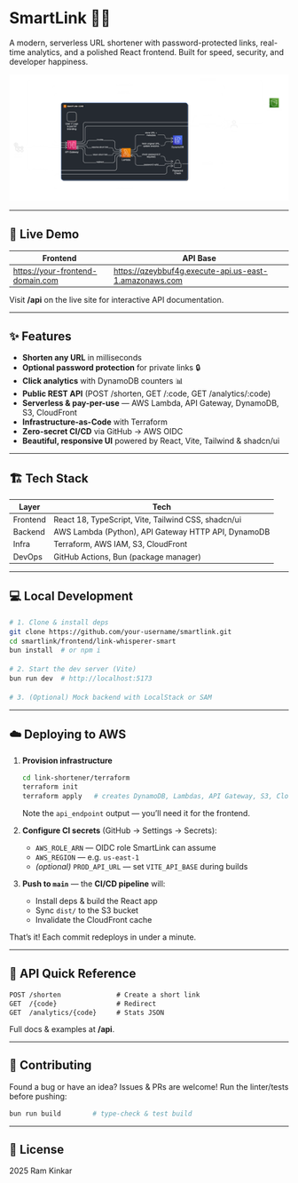 # SmartLink 🔗✨

A modern, serverless URL shortener with password-protected links, real-time analytics, and a polished React frontend.  Built for speed, security, and developer happiness.

<p align="center">
  <img src="frontend/link-whisperer-smart/public/architecture.png" alt="Architecture diagram" width="600">
</p>

---

## 🚀 Live Demo

| Frontend | API Base |
|---------|----------|
| <https://your-frontend-domain.com> | <https://qzeybbuf4g.execute-api.us-east-1.amazonaws.com> |

Visit **/api** on the live site for interactive API documentation.

---

## ✨ Features

- **Shorten any URL** in milliseconds
- **Optional password protection** for private links 🔒
- **Click analytics** with DynamoDB counters 📊
- **Public REST API** (POST /shorten, GET /:code, GET /analytics/:code)
- **Serverless & pay-per-use** — AWS Lambda, API Gateway, DynamoDB, S3, CloudFront
- **Infrastructure-as-Code** with Terraform
- **Zero-secret CI/CD** via GitHub → AWS OIDC
- **Beautiful, responsive UI** powered by React, Vite, Tailwind & shadcn/ui

---

## 🏗️ Tech Stack

| Layer | Tech |
|-------|------|
| Frontend | React 18, TypeScript, Vite, Tailwind CSS, shadcn/ui |
| Backend | AWS Lambda (Python), API Gateway HTTP API, DynamoDB |
| Infra | Terraform, AWS IAM, S3, CloudFront |
| DevOps | GitHub Actions, Bun (package manager) |

---

## 💻 Local Development

```bash
# 1. Clone & install deps
git clone https://github.com/your-username/smartlink.git
cd smartlink/frontend/link-whisperer-smart
bun install  # or npm i

# 2. Start the dev server (Vite)
bun run dev  # http://localhost:5173

# 3. (Optional) Mock backend with LocalStack or SAM
```

---

## ☁️ Deploying to AWS

1. **Provision infrastructure**
   ```bash
   cd link-shortener/terraform
   terraform init
   terraform apply   # creates DynamoDB, Lambdas, API Gateway, S3, CloudFront
   ```
   Note the `api_endpoint` output — you’ll need it for the frontend.

2. **Configure CI secrets** (GitHub → Settings → Secrets):
   - `AWS_ROLE_ARN` — OIDC role SmartLink can assume
   - `AWS_REGION`   — e.g. `us-east-1`
   - *(optional)* `PROD_API_URL` — set `VITE_API_BASE` during builds

3. **Push to `main`** — the **CI/CD pipeline** will:
   - Install deps & build the React app
   - Sync `dist/` to the S3 bucket
   - Invalidate the CloudFront cache

That’s it!  Each commit redeploys in under a minute.

---

## 📑 API Quick Reference

```http
POST /shorten              # Create a short link
GET  /{code}               # Redirect
GET  /analytics/{code}     # Stats JSON
```

Full docs & examples at **/api**.

---

## 🤝 Contributing

Found a bug or have an idea?  Issues & PRs are welcome!  Run the linter/tests before pushing:

```bash
bun run build        # type-check & test build
```

---

## 📝 License

2025 Ram Kinkar 
